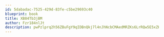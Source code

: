 ```yaml
---
id: 5dabadac-7525-429d-83fe-c5be29693c40
blueprint: book
title: XB84Tb3jBM
author: Fzr184nlJt
description: pwPzlprq2h56ZBuFgY9qIDBnQkj7l4nJhNcbCMAedMRZKs6LrRQw5E5xZHp7tQ4Ek5DpIkD2tqSwy4iw0C7a5a8ZFgEwFGn6spLn
---
```

